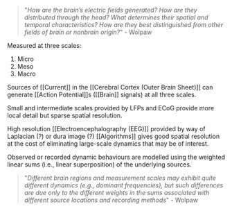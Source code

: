 >"*How are the brain’s electric fields generated?* 
>*How are they distributed through the head?* 
>*What determines their spatial and temporal characteristics?* 
>*How are they best distinguished from other fields of brain or nonbrain origin?*" - Wolpaw

Measured at three scales:
1. Micro
2. Meso
3. Macro

Sources of [[Current]] in the [[Cerebral Cortex (Outer Brain Sheet)]] can generate [[Action Potential]]s ([[Brain]] signals) at all three scales.

Small and intermediate scales provided by LFPs and ECoG provide more local detail but sparse spatial resolution.

High resolution [[Electroencephalography (EEG)]] provided by way of Laplacian (?) or dura image (?) [[Algorithms]] gives good spatial resolution at the cost of eliminating large-scale dynamics that may be of interest.

Observed or recorded dynamic behaviours are modelled using the weighted linear sums (i.e., linear superposition) of the underlying sources.

>"*Different brain regions and measurement scales may exhibit quite different dynamics (e.g., dominant frequencies), but such differences are due only to the different weights in the sums associated with different source locations and recording methods*" - Wolpaw

